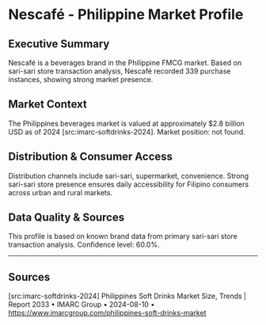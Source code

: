 # Nescafé - Philippine Market Profile
## Executive Summary
Nescafé is a beverages brand in the Philippine FMCG market. Based on sari-sari store transaction analysis, Nescafé recorded 339 purchase instances, showing strong market presence.

## Market Context
The Philippines beverages market is valued at approximately $2.8 billion USD as of 2024 [src:imarc-softdrinks-2024]. Market position: not found. 
## Distribution & Consumer Access
Distribution channels include sari-sari, supermarket, convenience. Strong sari-sari store presence ensures daily accessibility for Filipino consumers across urban and rural markets.

## Data Quality & Sources
This profile is based on known brand data from primary sari-sari store transaction analysis. Confidence level: 60.0%.

---

## Sources
[src:imarc-softdrinks-2024] Philippines Soft Drinks Market Size, Trends | Report 2033 • IMARC Group • 2024-08-10 • https://www.imarcgroup.com/philippines-soft-drinks-market
